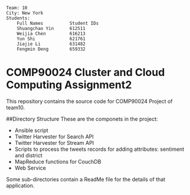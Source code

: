     Team: 10
    City: New York
    Students: 
    	Full Names  		Student IDs
   		Shuangchao Yin  	612511
    	Weijia Chen  		616213
    	Yun Shi  			621761
    	Jiajie Li 			631482
    	Fengmin Deng  		659332

COMP90024 Cluster and Cloud Computing Assignment2
==============

This repository contains the source code for COMP90024 Project of team10. 

##Directory Structure
These are the componets in the project:

- Ansible script 
- Twitter Harvester for Search API
- Twitter Harvester for Stream API
- Scripts to process the tweets records for adding attributes: sentiment and district
- MapReduce functions for CouchDB
- Web Service


Some sub-directories contain a ReadMe file for the details of that application.



